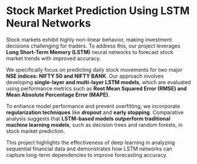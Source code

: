 # Stock Market Prediction Using LSTM Neural Networks

Stock markets exhibit highly non-linear behavior, making investment decisions challenging for traders. To address this, our project leverages **Long Short-Term Memory (LSTM)** neural networks to forecast stock market trends with improved accuracy.

We specifically focus on predicting daily stock movements for two major **NSE indices: NIFTY 50 and NIFTY BANK**. Our approach involves developing **single-layer and multi-layer LSTM models**, which are evaluated using performance metrics such as **Root Mean Squared Error (RMSE) and Mean Absolute Percentage Error (MAPE)**.

To enhance model performance and prevent overfitting, we incorporate **regularization techniques** like **dropout** and **early stopping**. Comparative analysis suggests that **LSTM-based models outperform traditional machine learning models**, such as decision trees and random forests, in stock market prediction.

This project highlights the effectiveness of deep learning in analyzing sequential financial data and demonstrates how LSTM networks can capture long-term dependencies to improve forecasting accuracy.
